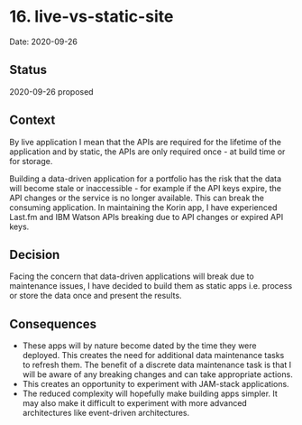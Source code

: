 # 16. live-vs-static-site

Date: 2020-09-26

## Status

2020-09-26 proposed

## Context

By live application I mean that the APIs are required for the lifetime of the application and by static, the APIs are only required once - at build time or for storage.

Building a data-driven application for a portfolio has the risk that the data will become stale or inaccessible - for example if the API keys expire, the API changes or the service is no longer available. This can break the consuming application. In maintaining the Korin app, I have experienced Last.fm and IBM Watson APIs breaking due to API changes or expired API keys.

## Decision

Facing the concern that data-driven applications will break due to maintenance issues, I have decided to build them as static apps i.e. process or store the data once and present the results.

## Consequences

- These apps will by nature become dated by the time they were deployed. This creates the need for additional data maintenance tasks to refresh them. The benefit of a discrete data maintenance task is that I will be aware of any breaking changes and can take appropriate actions.
- This creates an opportunity to experiment with JAM-stack applications.
- The reduced complexity will hopefully make building apps simpler. It may also make it difficult to experiment with more advanced architectures like event-driven architectures.
